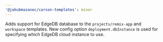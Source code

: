 ```yaml
---
'@jakubmazanec/carson-templates': minor
---
```


Adds support for EdgeDB database to the `projects/remix-app` and `workspace` templates. New config
option `deployment.dbInstance` is used for specifying which EdgeDB cloud instance to use.
